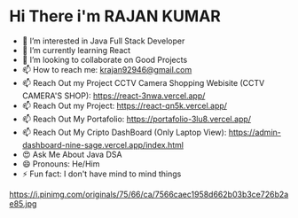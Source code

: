 # Hi There i'm RAJAN KUMAR
- 👀 I’m interested in Java Full Stack Developer
- 🌱 I’m currently learning React
- 💞️ I’m looking to collaborate on Good Projects
- 📫 How to reach me: krajan92946@gmail.com
- 📫 Reach Out my Project CCTV Camera Shopping Webisite (CCTV CAMERA'S SHOP): https://react-3nwa.vercel.app/ 
- 📫 Reach Out my Project: https://react-qn5k.vercel.app/      
- 📫 Reach Out My Portafolio: https://portafolio-3lu8.vercel.app/   
- 📫 Reach Out My Cripto DashBoard (Only Laptop View): https://admin-dashboard-nine-sage.vercel.app/index.html 
- 😍 Ask Me About Java DSA
- 😄 Pronouns: He/Him
- ⚡ Fun fact: I don't have mind to mind things


https://i.pinimg.com/originals/75/66/ca/7566caec1958d662b03b3ce726b2ae85.jpg

<!---
Rajankumar9955/Rajankumar9955 is a ✨ special ✨ repository because its `README.md` (this file) appears on your GitHub profile.
You can click the Preview link to take a look at your changes.
--->
